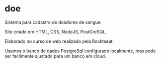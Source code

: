 # doe
Sistema para cadastro de doadores de sangue.

Site criado em HTML, CSS, NodeJS, PostGreSQL.

Elaborado no curso de web realizado pela Rocktseat.

Usamos o banco de dados PostgreSql configurado localmente, mas pode ser facilmente ajustado para um banco em cloud.


